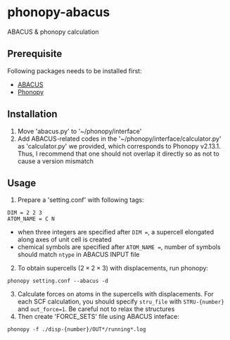 # phonopy-abacus
ABACUS &amp; phonopy calculation

## Prerequisite
Following packages needs to be installed first:
- [ABACUS](https://github.com/abacusmodeling/abacus-develop/releases)
- [Phonopy](https://phonopy.github.io/phonopy/index.html)

## Installation
1. Move 'abacus.py' to '~/phonopy/interface'
2. Add ABACUS-related codes in the '~/phonopy/interface/calculator.py' as 'calculator.py' we provided, which corresponds to Phonopy v2.13.1. Thus, I recommend that one should not overlap it directly so as not to cause a version mismatch

## Usage
1. Prepare a 'setting.conf' with following tags:
```
DIM = 2 2 3         
ATOM_NAME = C N     
```
- when three integers are specified after `DIM =`, a supercell elongated along axes of unit cell is created
- chemical symbols are specified after `ATOM_NAME =`, number of symbols should match `ntype` in ABACUS INPUT file
2. To obtain supercells ($2\times 2\times 3$) with displacements, run phonopy:
```
phonopy setting.conf --abacus -d
```
3. Calculate forces on atoms in the supercells with displacements. For each SCF calculation, you should specify `stru_file` with `STRU-{number}` and `out_force=1`. Be careful not to relax the structures
4. Then create 'FORCE_SETS' file using ABACUS inteface:
```
phonopy -f ./disp-{number}/OUT*/running*.log
```
